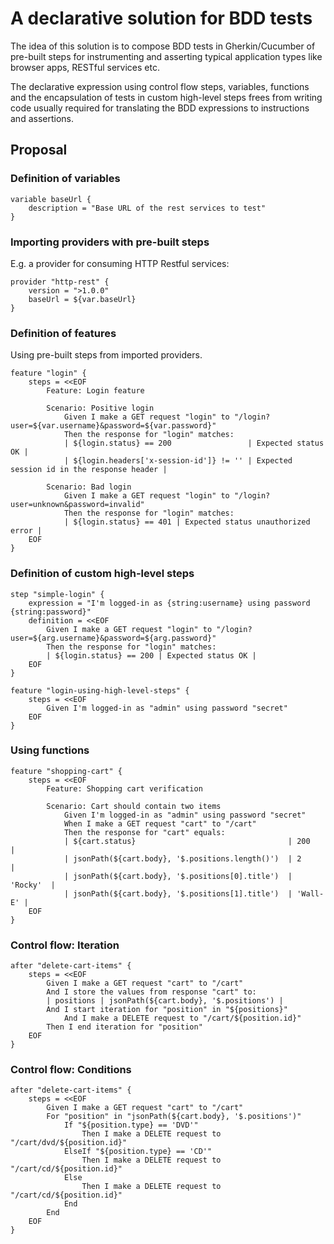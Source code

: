 # A declarative solution for BDD tests

The idea of this solution is to compose BDD tests in Gherkin/Cucumber
of pre-built steps for instrumenting and asserting typical application
types like browser apps, RESTful services etc.

The
declarative expression using control flow steps, variables, functions
and the encapsulation of tests in custom high-level steps
frees from writing code usually required for translating the BDD expressions
to instructions and assertions.

## Proposal

### Definition of variables
```
variable baseUrl {
    description = "Base URL of the rest services to test"
}
```

### Importing providers with pre-built steps

E.g. a provider for consuming HTTP Restful services:

```
provider "http-rest" {
    version = ">1.0.0"
    baseUrl = ${var.baseUrl}
}
```

### Definition of features
Using pre-built steps from imported providers.

```
feature "login" {
    steps = <<EOF
        Feature: Login feature
        
        Scenario: Positive login
            Given I make a GET request "login" to "/login?user=${var.username}&password=${var.password}"
            Then the response for "login" matches:
            | ${login.status} == 200                 | Expected status OK |
            | ${login.headers['x-session-id']} != '' | Expected session id in the response header |
              
        Scenario: Bad login
            Given I make a GET request "login" to "/login?user=unknown&password=invalid"
            Then the response for "login" matches:
            | ${login.status} == 401 | Expected status unauthorized error |
    EOF
}
```

### Definition of custom high-level steps
```
step "simple-login" {
    expression = "I'm logged-in as {string:username} using password {string:password}"
    definition = <<EOF
        Given I make a GET request "login" to "/login?user=${arg.username}&password=${arg.password}"
        Then the response for "login" matches:
        | ${login.status} == 200 | Expected status OK |        
    EOF
}

feature "login-using-high-level-steps" {
    steps = <<EOF
        Given I'm logged-in as "admin" using password "secret"
    EOF
}
```

### Using functions

```
feature "shopping-cart" {
    steps = <<EOF
        Feature: Shopping cart verification
        
        Scenario: Cart should contain two items
            Given I'm logged-in as "admin" using password "secret"
            When I make a GET request "cart" to "/cart"
            Then the response for "cart" equals:
            | ${cart.status}                                  | 200      |        
            | jsonPath(${cart.body}, '$.positions.length()')  | 2        |        
            | jsonPath(${cart.body}, '$.positions[0].title')  | 'Rocky'  |        
            | jsonPath(${cart.body}, '$.positions[1].title')  | 'Wall-E' |        
    EOF
}

```

### Control flow: Iteration

```
after "delete-cart-items" {
    steps = <<EOF
        Given I make a GET request "cart" to "/cart"
        And I store the values from response "cart" to:
        | positions | jsonPath(${cart.body}, '$.positions') |
        And I start iteration for "position" in "${positions}"
            And I make a DELETE request to "/cart/${position.id}"
        Then I end iteration for "position"
    EOF
}

```

### Control flow: Conditions

```
after "delete-cart-items" {
    steps = <<EOF
        Given I make a GET request "cart" to "/cart"
        For "position" in "jsonPath(${cart.body}, '$.positions')"
            If "${position.type} == 'DVD'"
                Then I make a DELETE request to "/cart/dvd/${position.id}"
            ElseIf "${position.type} == 'CD'"
                Then I make a DELETE request to "/cart/cd/${position.id}"
            Else
                Then I make a DELETE request to "/cart/cd/${position.id}"
            End
        End
    EOF
}

```
